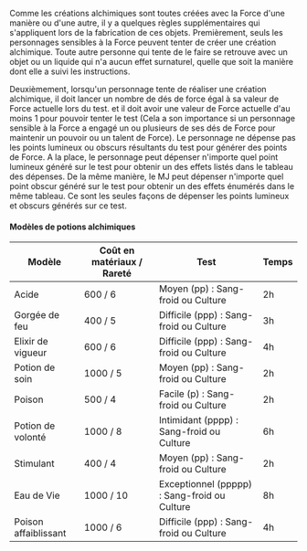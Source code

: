 Comme les créations alchimiques sont toutes créées avec la Force d'une manière ou d'une autre, il y a quelques règles supplémentaires qui s'appliquent lors de la fabrication de ces objets. Premièrement, seuls les personnages sensibles à la Force peuvent tenter de créer une création alchimique. Toute autre personne qui tente de le faire se retrouve avec un objet ou un liquide qui n'a aucun effet surnaturel, quelle que soit la manière dont elle a suivi les instructions.

Deuxièmement, lorsqu'un personnage tente de réaliser une création alchimique, il doit lancer un nombre de dés de force égal à sa valeur de Force actuelle lors du test. et il doit avoir une valeur de Force actuelle d'au moins 1 pour pouvoir tenter le test (Cela a son importance si un personnage sensible à la Force a engagé un ou plusieurs de ses dés de Force pour maintenir un pouvoir ou un talent de Force). Le personnage ne dépense pas les points lumineux ou obscurs résultants du test pour générer des points de Force. A la place, le personnage peut dépenser n'importe quel point lumineux généré sur le test pour obtenir un des effets listés dans le tableau des dépenses. De la même manière, le MJ peut dépenser n'importe quel point obscur généré sur le test pour obtenir un des effets énumérés dans le même tableau. Ce sont les seules façons de dépenser les points lumineux et obscurs générés sur ce test.

#### Modèles de potions alchimiques
| Modèle | Coût en matériaux / Rareté | Test | Temps |
| --- | --- | --- | --- |
| Acide | 600 / 6 | Moyen (pp) : Sang-froid ou Culture | 2h |
| Gorgée de feu | 400 / 5 | Difficile (ppp) : Sang-froid ou Culture | 3h |
| Elixir de vigueur | 600 / 6 | Difficile (ppp) : Sang-froid ou Culture | 4h |
| Potion de soin | 1000 / 5 | Moyen (pp) : Sang-froid ou Culture | 2h |
| Poison | 500 / 4 | Facile (p) : Sang-froid ou Culture | 2h |
| Potion de volonté | 1000 / 8 | Intimidant (pppp) : Sang-froid ou Culture | 6h |
| Stimulant | 400 / 4 | Moyen (pp) : Sang-froid ou Culture | 2h |
| Eau de Vie | 1000 / 10 | Exceptionnel (ppppp) : Sang-froid ou Culture | 8h |
| Poison affaiblissant | 1000 / 6 | Difficile (ppp) : Sang-froid ou Culture | 4h |
